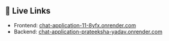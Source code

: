 ## 🔗 Live Links

- Frontend: [chat-application-11-8yfx.onrender.com](https://chat-application-11-8yfx.onrender.com)  
- Backend: [chat-application-prateeksha-yadav.onrender.com](https://chat-application-prateeksha-yadav.onrender.com)
